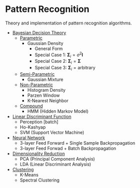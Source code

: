 # Pattern Recognition

Theory and implementation of pattern recognition algorithms.


- [Bayesian Decision Theory](./BayesianDecisionTheory/)
    - [Parametric](./BayesianDecisionTheory/Parametric/)
        - Gaussian Density
            - General Form
            - Special Case 1: $\mathbf{\Sigma}_i = \sigma^2 \mathbf{I}$
            - Special Case 2: $\mathbf{\Sigma}_i = \mathbf{\Sigma}$
            - Special Case 3: $\mathbf{\Sigma}_i = \text{arbitrary}$
    - [Semi-Parametric](./BayesianDecisionTheory/Semi-Parametric/)
        - Gaussian Mixture
    - [Non-Parametric](./BayesianDecisionTheory/Non-Parametric/)
        - Histogram Density
        - Parzen Window
        - K-Nearest Neighbor
    - [Compound](./BayesianDecisionTheory/Compound/)
        - HMM (Hidden Markov Model)
- [Linear Discriminant Function](./LinearDiscriminantFunction/)
    - Perception [batch]
    - Ho-Kashyap
    - SVM (Support Vector Machine)
- [Neural Network](./NeuralNetwork/)
    - 3-layer Feed Forward + Single Sample Backpropagation
    - 3-layer Feed Forwad + Batch Backpropagation
- [Dimensionality Reduction](./DimensionalityReduction/)
    - PCA (Principal Component Analysis)
    - LDA (Linear Discriminant Analysis)
- [Clustering](./Clustering/)
    - K-Means
    - Spectral Clustering
